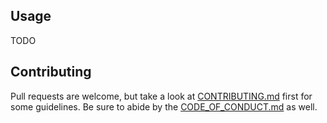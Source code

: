 ## Usage

TODO

## Contributing

Pull requests are welcome, but take a look at [CONTRIBUTING.md](https://codeberg.org/AndrewRadev/newplugin.vim/blob/main/CONTRIBUTING.md) first for some guidelines. Be sure to abide by the [CODE_OF_CONDUCT.md](https://codeberg.org/AndrewRadev/newplugin.vim/blob/main/CODE_OF_CONDUCT.md) as well.
